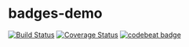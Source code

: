 # badges-demo

[![Build Status](https://travis-ci.org/chendye/fetch-s.svg?branch=master)](https://travis-ci.org/chendye/fetch-s) [![Coverage Status](https://coveralls.io/repos/github/chendye/badges-demo/badge.svg?branch=master)](https://coveralls.io/github/chendye/badges-demo?branch=master) [![codebeat badge](https://codebeat.co/badges/797148b4-c42b-4a7a-a2e1-4b3d41f8dce7)](https://codebeat.co/projects/github-com-chendye-badges-demo-master)
